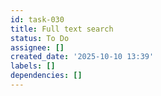 ```yaml
---
id: task-030
title: Full text search
status: To Do
assignee: []
created_date: '2025-10-10 13:39'
labels: []
dependencies: []
---
```



